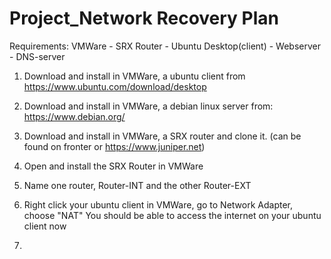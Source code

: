 # Project_Network Recovery Plan

Requirements:
VMWare - SRX Router - Ubuntu Desktop(client) - Webserver - DNS-server

1) Download and install in VMWare, a ubuntu client from https://www.ubuntu.com/download/desktop
2) Download and install in VMWare, a debian linux server from: https://www.debian.org/
3) Download and install in VMWare, a SRX router and clone it. (can be found on fronter or https://www.juniper.net)

1) Open and install the SRX Router in VMWare
2) Name one router, Router-INT and the other Router-EXT
3) Right click your ubuntu client in VMWare, go to Network Adapter, choose "NAT"
You should be able to access the internet on your ubuntu client now
   
6) 
